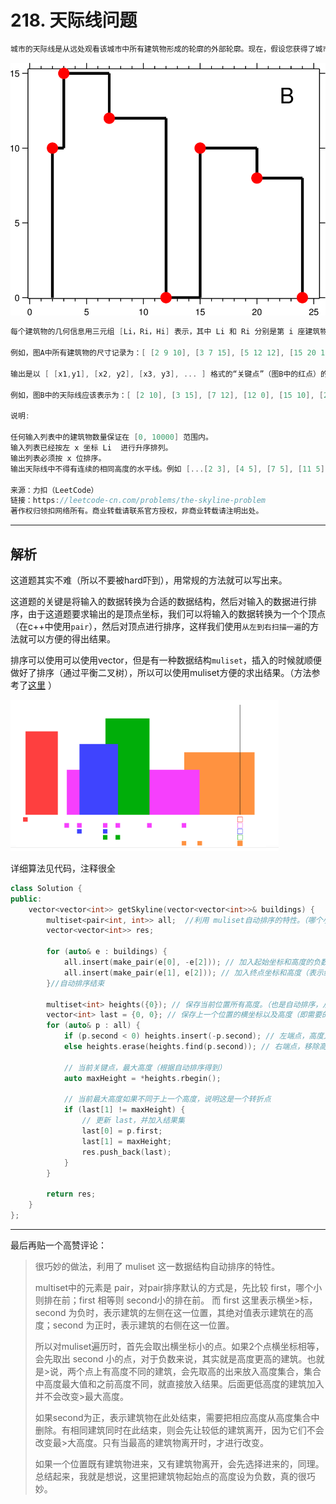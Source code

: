# 218. 天际线问题

```c++
城市的天际线是从远处观看该城市中所有建筑物形成的轮廓的外部轮廓。现在，假设您获得了城市风光照片（图A）上显示的所有建筑物的位置和高度，请编写一个程序以输出由这些建筑物形成的天际线（图B）。
```

![da](./skyline2.png)

```c++
每个建筑物的几何信息用三元组 [Li，Ri，Hi] 表示，其中 Li 和 Ri 分别是第 i 座建筑物左右边缘的 x 坐标，Hi 是其高度。可以保证 0 ≤ Li, Ri ≤ INT_MAX, 0 < Hi ≤ INT_MAX 和 Ri - Li > 0。您可以假设所有建筑物都是在绝对平坦且高度为 0 的表面上的完美矩形。

例如，图A中所有建筑物的尺寸记录为：[ [2 9 10], [3 7 15], [5 12 12], [15 20 10], [19 24 8] ] 。

输出是以 [ [x1,y1], [x2, y2], [x3, y3], ... ] 格式的“关键点”（图B中的红点）的列表，它们唯一地定义了天际线。关键点是水平线段的左端点。请注意，最右侧建筑物的最后一个关键点仅用于标记天际线的终点，并始终为零高度。此外，任何两个相邻建筑物之间的地面都应被视为天际线轮廓的一部分。

例如，图B中的天际线应该表示为：[ [2 10], [3 15], [7 12], [12 0], [15 10], [20 8], [24, 0] ]。

说明:

任何输入列表中的建筑物数量保证在 [0, 10000] 范围内。
输入列表已经按左 x 坐标 Li  进行升序排列。
输出列表必须按 x 位排序。
输出天际线中不得有连续的相同高度的水平线。例如 [...[2 3], [4 5], [7 5], [11 5], [12 7]...] 是不正确的答案；三条高度为 5 的线应该在最终输出中合并为一个：[...[2 3], [4 5], [12 7], ...]

来源：力扣（LeetCode）
链接：https://leetcode-cn.com/problems/the-skyline-problem
著作权归领扣网络所有。商业转载请联系官方授权，非商业转载请注明出处。
```

---

## 解析

这道题其实不难（所以不要被hard吓到），用常规的方法就可以写出来。

这道题的关键是将输入的数据转换为合适的数据结构，然后对输入的数据进行排序，由于这道题要求输出的是顶点坐标，我们可以将输入的数据转换为一个个顶点（在c++中使用`pair`），然后对顶点进行排序，这样我们使用`从左到右扫描一遍`的方法就可以方便的得出结果。

排序可以使用可以使用vector，但是有一种数据结构`muliset`，插入的时候就顺便做好了排序（通过平衡二叉树），所以可以使用muliset方便的求出结果。（方法参考了[这里](https://leetcode-cn.com/problems/the-skyline-problem/solution/218tian-ji-xian-wen-ti-sao-miao-xian-fa-by-ivan_al/) ）

![da](./1.bmp)

详细算法见代码，注释很全

```c++
class Solution {
public:
    vector<vector<int>> getSkyline(vector<vector<int>>& buildings) {
        multiset<pair<int, int>> all;  //利用 muliset自动排序的特性。（哪个小哪个排在前面）
        vector<vector<int>> res;
        
        for (auto& e : buildings) {
            all.insert(make_pair(e[0], -e[2])); // 加入起始坐标和高度的负数（表示开始）
            all.insert(make_pair(e[1], e[2])); // 加入终点坐标和高度（表示结束）
        }//自动排序结束
        
        multiset<int> heights({0}); // 保存当前位置所有高度。（也是自动排序，从小到大）
        vector<int> last = {0, 0}; // 保存上一个位置的横坐标以及高度（即需要的结果）
        for (auto& p : all) {
            if (p.second < 0) heights.insert(-p.second); // 左端点，高度入堆
            else heights.erase(heights.find(p.second)); // 右端点，移除高度
            
            // 当前关键点，最大高度（根据自动排序得到）
            auto maxHeight = *heights.rbegin();
            
            // 当前最大高度如果不同于上一个高度，说明这是一个转折点
            if (last[1] != maxHeight) {
                // 更新 last，并加入结果集
                last[0] = p.first;
                last[1] = maxHeight;
                res.push_back(last);
            }
        }
        
        return res;
    }
};
```

---

最后再贴一个高赞评论：

>很巧妙的做法，利用了 muliset 这一数据结构自动排序的特性。
>
>multiset中的元素是 pair，对pair排序默认的方式是，先比较 first，哪个小则排在前；first 相等则 second小的排在前。 而 first 这里表示横坐>标，second 为负时，表示建筑的左侧在这一位置，其绝对值表示建筑在的高度；second 为正时，表示建筑的右侧在这一位置。
>
>所以对muliset遍历时，首先会取出横坐标小的点。如果2个点横坐标相等，会先取出 second 小的点，对于负数来说，其实就是高度更高的建筑。也就是>说，两个点上有高度不同的建筑，会先取高的出来放入高度集合，集合中高度最大值和之前高度不同，就直接放入结果。后面更低高度的建筑加入并不会改变>最大高度。
>
>如果second为正，表示建筑物在此处结束，需要把相应高度从高度集合中删除。有相同建筑同时在此结束，则会先让较低的建筑离开，因为它们不会改变最>大高度。只有当最高的建筑物离开时，才进行改变。
>
>如果一个位置既有建筑物进来，又有建筑物离开，会先选择进来的，同理。 总结起来，我就是想说，这里把建筑物起始点的高度设为负数，真的很巧妙。

